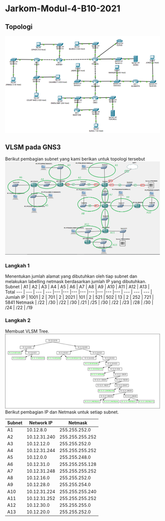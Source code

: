 # Jarkom-Modul-4-B10-2021
## Topologi
![Topologi](/assets/topologi.png)
## VLSM pada GNS3
Berikut pembagian subnet yang kami berikan untuk topologi tersebut
![Topologi VLSM](/assets/vlsm/vlsm.png)
### Langkah 1
Menentukan jumlah alamat yang dibutuhkan oleh tiap subnet dan melakukan labelling netmask berdasarkan jumlah IP yang dibutuhkan.
Subnet | A1 | A2 | A3 | A4 | A5 | A6 | A7 | A8 | A9 | A10 | A11 | A12 | A13 | Total
--- | --- | --- | --- |--- |--- |--- |--- |--- |--- |--- |--- | --- | --- | --- |
Jumlah IP | 1001 | 2 | 701 | 2 | 2021 | 101 | 2 | 521 | 502 | 13 | 2 | 252 | 721 | 5841
Netmask | /22 | /30 | /22 | /30 | /21 | /25 | /30 | /22 | /23 | /28 | /30 | /24 | /22 | /19
### Langkah 2
Membuat VLSM Tree.
![VLSM Tree](/assets/vlsm/VLSM_Tree.png)
Berikut pembagian IP dan Netmask untuk setiap subnet.

| Subnet | Network IP | Netmask |
| --- | --- | --- |
| A1 | 10.12.8.0 | 255.255.252.0 |
| A2 | 10.12.31.240 | 255.255.255.252 |
| A3 | 10.12.12.0 | 255.255.252.0 |
| A4 | 10.12.31.244 | 255.255.255.252 |
| A5 | 10.12.0.0 | 255.255.248.0 |
| A6 | 10.12.31.0 | 255.255.255.128 |
| A7 | 10.12.31.248 | 255.255.255.252 |
| A8 | 10.12.16.0 | 255.255.252.0 |
| A9 | 10.12.28.0 | 255.255.254.0 |
| A10 | 10.12.31.224 | 255.255.255.240 |
| A11 | 10.12.31.252 | 255.255.255.252 |
| A12 | 10.12.30.0 | 255.255.255.0 |
| A13 | 10.12.20.0 | 255.255.252.0 |